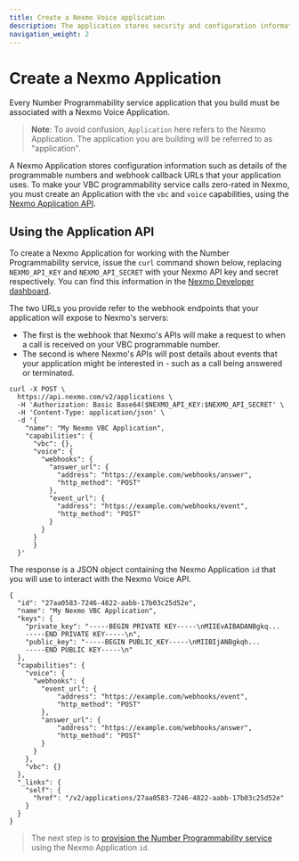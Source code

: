 ```yaml
---
title: Create a Nexmo Voice application
description: The application stores security and configuration information for your interaction with the Voice API.
navigation_weight: 2
---
```


# Create a Nexmo Application

Every Number Programmability service application that you build must be associated with a Nexmo Voice Application.

> **Note**: To avoid confusion, `Application` here refers to the Nexmo Application. The application you are building will be referred to as "application".

A Nexmo Application stores configuration information such as details of the programmable numbers and webhook callback URLs that your application uses. To make your VBC programmability service calls zero-rated in Nexmo, you must create an Application with the `vbc` and `voice` capabilities, using the [Nexmo Application API](https://developer.nexmo.com/api/application.v2).

## Using the Application API

To create a Nexmo Application for working with the Number Programmability service, issue the `curl` command shown below, replacing `NEXMO_API_KEY` and `NEXMO_API_SECRET` with your Nexmo API key and secret respectively. You can find this information in the [Nexmo Developer dashboard](https://dashboard.nexmo.com/getting-started-guide).

The two URLs you provide refer to the webhook endpoints that your application will expose to Nexmo's servers:

* The first is the webhook that Nexmo's APIs will make a request to when a call is received on your VBC programmable number.
* The second is where Nexmo's APIs will post details about events that your application might be interested in - such as a call being answered or terminated.


```
curl -X POST \
  https://api.nexmo.com/v2/applications \
  -H 'Authorization: Basic Base64($NEXMO_API_KEY:$NEXMO_API_SECRET' \
  -H 'Content-Type: application/json' \
  -d '{
    "name": "My Nexmo VBC Application",
    "capabilities": {
      "vbc": {},
      "voice": {
        "webhooks": {
          "answer_url": {
            "address": "https://example.com/webhooks/answer",
            "http_method": "POST"
          },
          "event_url": {
            "address": "https://example.com/webhooks/event",
            "http_method": "POST"
          }
        }
      } 
	  }
  }'
```

The response is a JSON object containing the Nexmo Application `id` that you will use to interact with the Nexmo Voice API.

```
{
  "id": "27aa0583-7246-4822-aabb-17b03c25d52e",
  "name": "My Nexmo VBC Application",
  "keys": {
    "private_key": "-----BEGIN PRIVATE KEY-----\nMIIEvAIBADANBgkq...
    -----END PRIVATE KEY-----\n",
    "public_key": "-----BEGIN PUBLIC_KEY-----\nMIIBIjANBgkqh...
    -----END PUBLIC KEY-----\n"
  },
  "capabilities": {
    "voice": {
      "webhooks": {
        "event_url": {
            "address": "https://example.com/webhooks/event",
            "http_method": "POST"
        },
        "answer_url": {
            "address": "https://example.com/webhooks/answer",
            "http_method": "POST"
        }
      }
    },
    "vbc": {}
  },
  "_links": {
    "self": {
      "href": "/v2/applications/27aa0583-7246-4822-aabb-17b03c25d52e"
    }
  }
}
```

> The next step is to [provision the Number Programmability service](/vonage-business-cloud/number-programmability/guides/provision-nps) using the Nexmo Application `id`.
